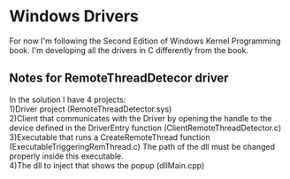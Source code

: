 # Windows Drivers
For now I'm following the Second Edition of Windows Kernel Programming book.
I'm developing all the drivers in C differently from the book.

## Notes for RemoteThreadDetecor driver
In the solution I have 4 projects:  
1)Driver project (RemoteThreadDetector.sys)  
2)Client that communicates with the Driver by opening the handle to the device defined in the DriverEntry function (ClientRemoteThreadDetector.c)  
3)Executable that runs a CreateRemoteThread function (ExecutableTriggeringRemThread.c)
 The path of the dll must be changed properly inside this executable.  
4)The dll to inject that shows the popup (dllMain.cpp)  

 
